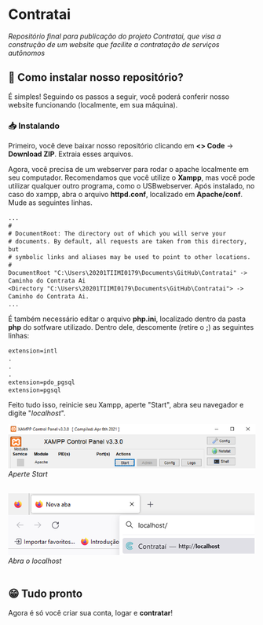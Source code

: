 # Contratai
 *Repositório final para publicação do projeto Contratai, que visa a construção de um website que facilite a contratação de serviços autônomos*
 
## 🤔 Como instalar nosso repositório? 

É simples! Seguindo os passos a seguir, você poderá conferir nosso website funcionando (localmente, em sua máquina). 

### 📥 Instalando

Primeiro, você deve baixar nosso repositório clicando em **<> Code** -> **Download ZIP**. Extraia esses arquivos. <br>

Agora, você precisa de um webserver para rodar o apache localmente em seu computador. Recomendamos que você utilize o **Xampp**, mas você pode utilizar qualquer outro programa, como o USBwebserver. Após instalado, no caso do xampp, abra o arquivo **httpd.conf**, localizado em **Apache/conf**. Mude as seguintes linhas. <br>

    ...
    #
    # DocumentRoot: The directory out of which you will serve your
    # documents. By default, all requests are taken from this directory, but
    # symbolic links and aliases may be used to point to other locations.
    #
    DocumentRoot "C:\Users\20201TIIMI0179\Documents\GitHub\Contratai" -> Caminho do Contrata Ai
    <Directory "C:\Users\20201TIIMI0179\Documents\GitHub\Contratai"> -> Caminho do Contrata Ai. 
    ...
É também necessário editar o arquivo **php.ini**, localizado dentro da pasta **php** do sotfware utilizado. Dentro dele, descomente (retire o **;**) as seguintes linhas:

    extension=intl
    .
    .
    .
    extension=pdo_pgsql
    extension=pgsql

Feito tudo isso, reinicie seu Xampp, aperte "Start", abra seu navegador e digite "_localhost_". <br>

![Print do Xampp](https://github.com/RhoBlop/Contratai/blob/develop/images/readme/printXampp.png) <br>
_Aperte Start_<br><br>

![Print do Navegador](https://github.com/RhoBlop/Contratai/blob/develop/images/readme/printNavegador.png) <br>
_Abra o localhost_<br><br>

## 😁 Tudo pronto

Agora é só você criar sua conta, logar e **contratar**!
